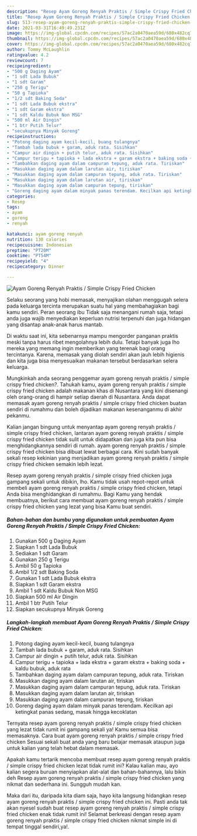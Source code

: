 ```yaml
---
description: "Resep Ayam Goreng Renyah Praktis / Simple Crispy Fried Chicken yang nikmat Untuk Jualan"
title: "Resep Ayam Goreng Renyah Praktis / Simple Crispy Fried Chicken yang nikmat Untuk Jualan"
slug: 513-resep-ayam-goreng-renyah-praktis-simple-crispy-fried-chicken-yang-nikmat-untuk-jualan
date: 2021-03-31T16:49:49.231Z
image: https://img-global.cpcdn.com/recipes/57ac2a0470aea59d/680x482cq70/ayam-goreng-renyah-praktis-simple-crispy-fried-chicken-foto-resep-utama.jpg
thumbnail: https://img-global.cpcdn.com/recipes/57ac2a0470aea59d/680x482cq70/ayam-goreng-renyah-praktis-simple-crispy-fried-chicken-foto-resep-utama.jpg
cover: https://img-global.cpcdn.com/recipes/57ac2a0470aea59d/680x482cq70/ayam-goreng-renyah-praktis-simple-crispy-fried-chicken-foto-resep-utama.jpg
author: Tommy McLaughlin
ratingvalue: 4.2
reviewcount: 7
recipeingredient:
- "500 g Daging Ayam"
- "1 sdt Lada Bubuk"
- "1 sdt Garam"
- "250 g Terigu"
- "50 g Tapioka"
- "1/2 sdt Baking Soda"
- "1 sdt Lada Bubuk ekstra"
- "1 sdt Garam ekstra"
- "1 sdt Kaldu Bubuk Non MSG"
- "500 ml Air Dingin"
- "1 btr Putih Telur"
- "secukupnya Minyak Goreng"
recipeinstructions:
- "Potong daging ayam kecil-kecil, buang tulangnya"
- "Tambah lada bubuk + garam, aduk rata. Sisihkan"
- "Campur air dingin + putih telur, aduk rata. Sisihkan"
- "Campur terigu + tapioka + lada ekstra + garam ekstra + baking soda + kaldu bubuk, aduk rata"
- "Tambahkan daging ayam dalam campuran tepung, aduk rata. Tiriskan"
- "Masukkan daging ayam dalam larutan air, tiriskan"
- "Masukkan daging ayam dalam campuran tepung, aduk rata. Tiriskan"
- "Masukkan daging ayam dalam larutan air, tiriskan"
- "Masukkan daging ayam dalam campuran tepung, tiriskan"
- "Goreng daging ayam dalam minyak panas terendam. Kecilkan api ketingkat panas sedang, masak hingga kecoklatan"
categories:
- Resep
tags:
- ayam
- goreng
- renyah

katakunci: ayam goreng renyah 
nutrition: 130 calories
recipecuisine: Indonesian
preptime: "PT20M"
cooktime: "PT54M"
recipeyield: "4"
recipecategory: Dinner

---
```



![Ayam Goreng Renyah Praktis / Simple Crispy Fried Chicken](https://img-global.cpcdn.com/recipes/57ac2a0470aea59d/680x482cq70/ayam-goreng-renyah-praktis-simple-crispy-fried-chicken-foto-resep-utama.jpg)

Selaku seorang yang hobi memasak, menyajikan olahan menggugah selera pada keluarga tercinta merupakan suatu hal yang membahagiakan bagi kamu sendiri. Peran seorang ibu Tidak saja menangani rumah saja, tetapi anda juga wajib menyediakan keperluan nutrisi terpenuhi dan juga hidangan yang disantap anak-anak harus mantab.

Di waktu  saat ini, kita sebenarnya mampu mengorder panganan praktis meski tanpa harus ribet mengolahnya lebih dulu. Tetapi banyak juga lho mereka yang memang ingin memberikan yang terenak bagi orang tercintanya. Karena, memasak yang diolah sendiri akan jauh lebih higienis dan kita juga bisa menyesuaikan makanan tersebut berdasarkan selera keluarga. 



Mungkinkah anda seorang penggemar ayam goreng renyah praktis / simple crispy fried chicken?. Tahukah kamu, ayam goreng renyah praktis / simple crispy fried chicken adalah makanan khas di Nusantara yang kini disenangi oleh orang-orang di hampir setiap daerah di Nusantara. Anda dapat memasak ayam goreng renyah praktis / simple crispy fried chicken buatan sendiri di rumahmu dan boleh dijadikan makanan kesenanganmu di akhir pekanmu.

Kalian jangan bingung untuk menyantap ayam goreng renyah praktis / simple crispy fried chicken, lantaran ayam goreng renyah praktis / simple crispy fried chicken tidak sulit untuk didapatkan dan juga kita pun bisa menghidangkannya sendiri di rumah. ayam goreng renyah praktis / simple crispy fried chicken bisa dibuat lewat berbagai cara. Kini sudah banyak sekali resep kekinian yang menjadikan ayam goreng renyah praktis / simple crispy fried chicken semakin lebih lezat.

Resep ayam goreng renyah praktis / simple crispy fried chicken juga gampang sekali untuk dibikin, lho. Kamu tidak usah repot-repot untuk membeli ayam goreng renyah praktis / simple crispy fried chicken, tetapi Anda bisa menghidangkan di rumahmu. Bagi Kamu yang hendak membuatnya, berikut cara membuat ayam goreng renyah praktis / simple crispy fried chicken yang lezat yang bisa Kamu buat sendiri.

<!--inarticleads1-->

##### Bahan-bahan dan bumbu yang digunakan untuk pembuatan Ayam Goreng Renyah Praktis / Simple Crispy Fried Chicken:

1. Gunakan 500 g Daging Ayam
1. Siapkan 1 sdt Lada Bubuk
1. Sediakan 1 sdt Garam
1. Gunakan 250 g Terigu
1. Ambil 50 g Tapioka
1. Ambil 1/2 sdt Baking Soda
1. Gunakan 1 sdt Lada Bubuk ekstra
1. Siapkan 1 sdt Garam ekstra
1. Ambil 1 sdt Kaldu Bubuk Non MSG
1. Siapkan 500 ml Air Dingin
1. Ambil 1 btr Putih Telur
1. Siapkan secukupnya Minyak Goreng




<!--inarticleads2-->

##### Langkah-langkah membuat Ayam Goreng Renyah Praktis / Simple Crispy Fried Chicken:

1. Potong daging ayam kecil-kecil, buang tulangnya
1. Tambah lada bubuk + garam, aduk rata. Sisihkan
1. Campur air dingin + putih telur, aduk rata. Sisihkan
1. Campur terigu + tapioka + lada ekstra + garam ekstra + baking soda + kaldu bubuk, aduk rata
1. Tambahkan daging ayam dalam campuran tepung, aduk rata. Tiriskan
1. Masukkan daging ayam dalam larutan air, tiriskan
1. Masukkan daging ayam dalam campuran tepung, aduk rata. Tiriskan
1. Masukkan daging ayam dalam larutan air, tiriskan
1. Masukkan daging ayam dalam campuran tepung, tiriskan
1. Goreng daging ayam dalam minyak panas terendam. Kecilkan api ketingkat panas sedang, masak hingga kecoklatan




Ternyata resep ayam goreng renyah praktis / simple crispy fried chicken yang lezat tidak rumit ini gampang sekali ya! Kamu semua bisa memasaknya. Cara buat ayam goreng renyah praktis / simple crispy fried chicken Sesuai sekali buat anda yang baru belajar memasak ataupun juga untuk kalian yang telah hebat dalam memasak.

Apakah kamu tertarik mencoba membuat resep ayam goreng renyah praktis / simple crispy fried chicken lezat tidak rumit ini? Kalau kalian mau, ayo kalian segera buruan menyiapkan alat-alat dan bahan-bahannya, lalu bikin deh Resep ayam goreng renyah praktis / simple crispy fried chicken yang nikmat dan sederhana ini. Sungguh mudah kan. 

Maka dari itu, daripada kita diam saja, hayo kita langsung hidangkan resep ayam goreng renyah praktis / simple crispy fried chicken ini. Pasti anda tak akan nyesel sudah buat resep ayam goreng renyah praktis / simple crispy fried chicken enak tidak rumit ini! Selamat berkreasi dengan resep ayam goreng renyah praktis / simple crispy fried chicken nikmat simple ini di tempat tinggal sendiri,ya!.

